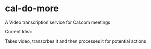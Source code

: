 # cal-do-more
A Video transcription service for Cal.com meetings

Current Idea:

Takes video, transcrbes it and then processes it for potential actions
